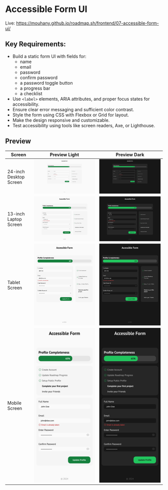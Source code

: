 # Accessible Form UI

Live: https://mouhany.github.io/roadmap.sh/frontend/07-accessible-form-ui/

## Key Requirements:

- Build a static form UI with fields for:
  - name
  - email
  - password
  - confirm password
  - a password toggle button
  - a progress bar
  - a checklist
- Use `<label>` elements, ARIA attributes, and proper focus states for accessibility.
- Ensure clear error messaging and sufficient color contrast.
- Style the form using CSS with Flexbox or Grid for layout.
- Make the design responsive and customizable.
- Test accessibility using tools like screen readers, Axe, or Lighthouse.

## Preview

| Screen                 | Preview Light                                   | Preview Dark                                  |
| ---------------------- | ----------------------------------------------- | --------------------------------------------- |
| 24-inch Desktop Screen | ![Desktop Light](./preview/7-light-desktop.png) | ![Desktop Dark](./preview/7-dark-desktop.png) |
| 13-inch Laptop Screen  | ![Laptop Light](./preview/7-light-laptop.png)   | ![Laptop Dark](./preview/7-dark-laptop.png)   |
| Tablet Screen          | ![Tablet Light](./preview/7-light-tablet.png)   | ![Tablet Dark](./preview/7-dark-tablet.png)   |
| Mobile Screen          | ![Mobile Light](./preview/7-light-mobile.png)   | ![Mobile Dark](./preview/7-dark-mobile.png)   |
